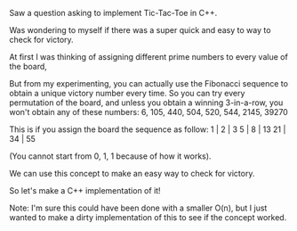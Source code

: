 Saw a question asking to implement Tic-Tac-Toe in C++.

Was wondering to myself if there was a super quick and easy to way to check for victory.

At first I was thinking of assigning different prime numbers to every value of the board,

But from my experimenting, you can actually use the Fibonacci sequence to obtain a unique
victory number every time. So you can try every permutation of the board, and unless
you obtain a winning 3-in-a-row, you won't obtain any of these numbers:
6, 105, 440, 504, 520, 544, 2145, 39270

This is if you assign the board the sequence as follow:
1  | 2  | 3
5  | 8  | 13
21 | 34 | 55

(You cannot start from 0, 1, 1 because of how it works). 

We can use this concept to make an easy way to check for victory.

So let's make a C++ implementation of it!

Note: I'm sure this could have been done with a smaller O(n), but I just
wanted to make a dirty implementation of this to see if the concept worked.
